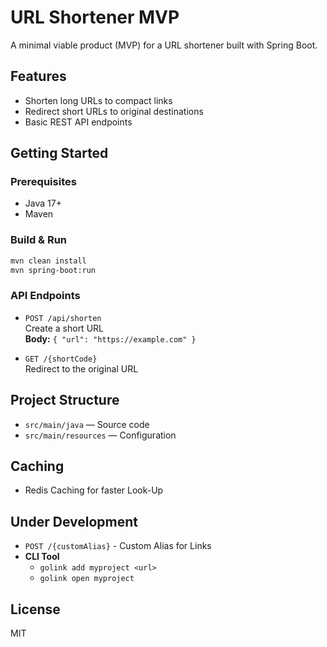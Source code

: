 # URL Shortener MVP

A minimal viable product (MVP) for a URL shortener built with Spring Boot.

## Features

- Shorten long URLs to compact links
- Redirect short URLs to original destinations
- Basic REST API endpoints

## Getting Started

### Prerequisites

- Java 17+
- Maven

### Build & Run

```bash
mvn clean install
mvn spring-boot:run
```

### API Endpoints

- `POST /api/shorten`  
    Create a short URL  
    **Body:** `{ "url": "https://example.com" }`

- `GET /{shortCode}`  
    Redirect to the original URL

## Project Structure

- `src/main/java` — Source code
- `src/main/resources` — Configuration

## Caching

- Redis Caching for faster Look-Up

## Under Development

- `POST /{customAlias}` - Custom Alias for Links
- **CLI Tool**
  - `golink add myproject <url>`
  - `golink open myproject`

## License

MIT
